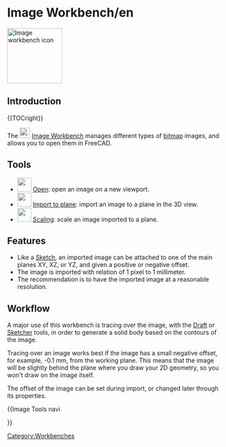# Image Workbench/en
 

<img alt="Image workbench icon" src=images/Workbench_Image.svg  style="width:128px;">

## Introduction


{{TOCright}}

The <img alt="" src=images/Workbench_Image.svg  style="width:24px;"> [Image Workbench](Image_Workbench.md) manages different types of [bitmap](bitmap.md) images, and allows you to open them in FreeCAD.

## Tools

-   <img alt="" src=images/Image_Open.svg  style="width:32px;"> [Open](Image_Open.md): open an image on a new viewport.
-   <img alt="" src=images/Image-import-to-plane.svg  style="width:32px;"> [Import to plane](Image_CreateImagePlane.md): import an image to a plane in the 3D view.
-   <img alt="" src=images/Image-scale.svg  style="width:32px;"> [Scaling](Image_Scaling.md): scale an image imported to a plane.

## Features

-   Like a [Sketch](Sketcher_Workbench.md), an imported image can be attached to one of the main planes XY, XZ, or YZ, and given a positive or negative offset.
-   The image is imported with relation of 1 pixel to 1 millimeter.
-   The recommendation is to have the imported image at a reasonable resolution.

## Workflow

A major use of this workbench is tracing over the image, with the [Draft](Draft_Workbench.md) or [Sketcher](Sketcher_Workbench.md) tools, in order to generate a solid body based on the contours of the image.

Tracing over an image works best if the image has a small negative offset, for example, -0.1 mm, from the working plane. This means that the image will be slightly behind the plane where you draw your 2D geometry, so you won\'t draw on the image itself.

The offset of the image can be set during import, or changed later through its properties.





{{Image Tools navi

}} 

[Category:Workbenches](Category:Workbenches.md)
